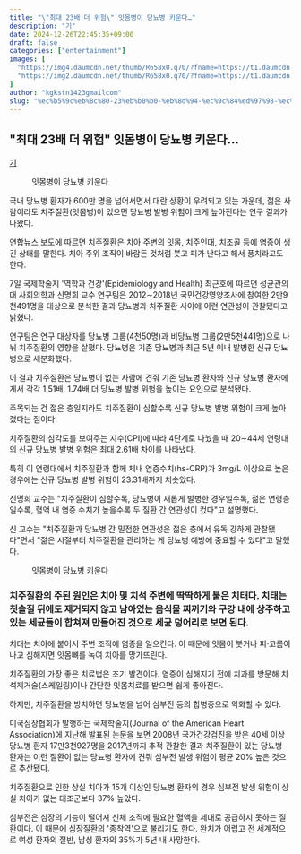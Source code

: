 ```yaml
---
title: "\"최대 23배 더 위험\" 잇몸병이 당뇨병 키운다…"
description: "기"
date: 2024-12-26T22:45:35+09:00
draft: false
categories: ["entertainment"]
images: [
  "https://img4.daumcdn.net/thumb/R658x0.q70/?fname=https://t1.daumcdn.net/news/202412/07/nanamnews/20241207164512469rtux.jpg"
  "https://img2.daumcdn.net/thumb/R658x0.q70/?fname=https://t1.daumcdn.net/news/202412/07/nanamnews/20241207164513157eehg.jpg"
]
author: "kgkstn1423gmailcom"
slug: "%ec%b5%9c%eb%8c%80-23%eb%b0%b0-%eb%8d%94-%ec%9c%84%ed%97%98-%ec%9e%87%eb%aa%b8%eb%b3%91%ec%9d%b4-%eb%8b%b9%eb%87%a8%eb%b3%91-%ed%82%a4%ec%9a%b4%eb%8b%a4"
---
```


<h2 >"최대 23배 더 위험" 잇몸병이 당뇨병 키운다…</h2> <p><a href="https://www.nanamcom.co.kr/news/articleView.html?idxno=12505" target="_blank" rel="noreferrer noopener">기</a></p> <figure ><img src="https://img4.daumcdn.net/thumb/R658x0.q70/?fname=https://t1.daumcdn.net/news/202412/07/nanamnews/20241207164512469rtux.jpg" alt=""/><figcaption >잇몸병이 당뇨병 키운다</figcaption></figure> <p>국내 당뇨병 환자가 600만 명을 넘어서면서 대란 상황이 우려되고 있는 가운데, 젊은 사람이라도 치주질환(잇몸병)이 있으면 당뇨병 발병 위험이 크게 높아진다는 연구 결과가 나왔다.</p> <p>연합뉴스 보도에 따르면 치주질환은 치아 주변의 잇몸, 치주인대, 치조골 등에 염증이 생긴 상태를 말한다. 치아 주위 조직이 바람든 것처럼 붓고 피가 난다고 해서 풍치라고도 한다.</p> <p>7일 국제학술지 '역학과 건강'(Epidemiology and Health) 최근호에 따르면 성균관의대 사회의학과 신명희 교수 연구팀은 2012∼2018년 국민건강영양조사에 참여한 2만9천491명을 대상으로 분석한 결과 당뇨병과 치주질환 사이에 이런 연관성이 관찰됐다고 밝혔다.</p> <p>연구팀은 연구 대상자를 당뇨병 그룹(4천50명)과 비당뇨병 그룹(2만5천441명)으로 나눠 치주질환의 영향을 살폈다. 당뇨병은 기존 당뇨병과 최근 5년 이내 발병한 신규 당뇨병으로 세분화했다.</p> <p>이 결과 치주질환은 당뇨병이 없는 사람에 견줘 기존 당뇨병 환자와 신규 당뇨병 환자에게서 각각 1.51배, 1.74배 더 당뇨병 발병 위험을 높이는 요인으로 분석됐다.</p> <p>주목되는 건 젊은 층일지라도 치주질환이 심할수록 신규 당뇨병 발병 위험이 크게 높아졌다는 점이다.</p> <p>치주질환의 심각도를 보여주는 지수(CPI)에 따라 4단계로 나눴을 때 20∼44세 연령대의 신규 당뇨병 발병 위험은 최대 2.61배 차이를 나타냈다.</p> <p>특히 이 연령대에서 치주질환과 함께 체내 염증수치(hs-CRP)가 3mg/L 이상으로 높은 경우에는 신규 당뇨병 발병 위험이 23.31배까지 치솟았다.</p> <p>신명희 교수는 "치주질환이 심할수록, 당뇨병이 새롭게 발병한 경우일수록, 젊은 연령층일수록, 혈액 내 염증 수치가 높을수록 두 질환 간 연관성이 컸다"고 설명했다.</p> <p>신 교수는 "치주질환과 당뇨병 간 밀접한 연관성은 젊은 층에서 유독 강하게 관찰됐다"면서 "젊은 시절부터 치주질환을 관리하는 게 당뇨병 예방에 중요할 수 있다"고 말했다.</p> <figure ><img src="https://img2.daumcdn.net/thumb/R658x0.q70/?fname=https://t1.daumcdn.net/news/202412/07/nanamnews/20241207164513157eehg.jpg" alt=""/><figcaption >잇몸병이 당뇨병 키운다</figcaption></figure> <h3 >치주질환의 주된 원인은 치아 및 치석 주변에 딱딱하게 붙은 치태다. 치태는 칫솔질 뒤에도 제거되지 않고 남아있는 음식물 찌꺼기와 구강 내에 상주하고 있는 세균들이 합쳐져 만들어진 것으로 세균 덩어리로 보면 된다.</h3> <p>치태는 치아에 붙어서 주변 조직에 염증을 일으킨다. 이 때문에 잇몸이 붓거나 피·고름이 나고 심해지면 잇몸뼈를 녹여 치아를 망가뜨린다.</p> <p>치주질환의 가장 좋은 치료법은 조기 발견이다. 염증이 심해지기 전에 치과를 방문해 치석제거술(스케일링)이나 간단한 잇몸치료를 받으면 쉽게 좋아진다.</p> <p>하지만, 치주질환을 방치하면 당뇨병을 넘어 심부전 등의 합병증으로 악화할 수 있다.</p> <p>미국심장협회가 발행하는 국제학술지(Journal of the American Heart Association)에 지난해 발표된 논문을 보면 2008년 국가건강검진을 받은 40세 이상 당뇨병 환자 17만3천927명을 2017년까지 추적 관찰한 결과 치주질환이 있는 당뇨병 환자는 이런 질환이 없는 당뇨병 환자에 견줘 심부전 발생 위험이 평균 20% 높은 것으로 추산됐다.</p> <p>치주질환으로 인한 상실 치아가 15개 이상인 당뇨병 환자의 경우 심부전 발생 위험이 상실 치아가 없는 대조군보다 37% 높았다.</p> <p>심부전은 심장의 기능이 떨어져 신체 조직에 필요한 혈액을 제대로 공급하지 못하는 질환이다. 이 때문에 심장질환의 '종착역'으로 불리기도 한다. 완치가 어렵고 전 세계적으로 여성 환자의 절반, 남성 환자의 35%가 5년 내 사망한다.</p>